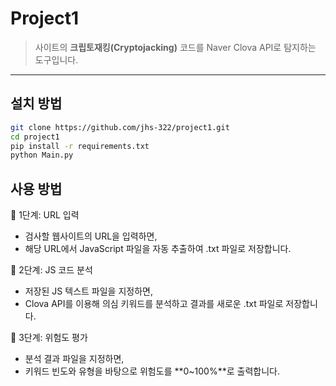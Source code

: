 # Project1

> 사이트의 **크립토재킹(Cryptojacking)** 코드를 Naver Clova API로 탐지하는 도구입니다.

---

## 설치 방법

```bash
git clone https://github.com/jhs-322/project1.git
cd project1
pip install -r requirements.txt
python Main.py
```

## 사용 방법
🔎 1단계: URL 입력
- 검사할 웹사이트의 URL을 입력하면,
- 해당 URL에서 JavaScript 파일을 자동 추출하여 .txt 파일로 저장합니다.

🧠 2단계: JS 코드 분석
- 저장된 JS 텍스트 파일을 지정하면,
- Clova API를 이용해 의심 키워드를 분석하고 결과를 새로운 .txt 파일로 저장합니다.

🚨 3단계: 위험도 평가
- 분석 결과 파일을 지정하면,
- 키워드 빈도와 유형을 바탕으로 위험도를 **0~100%**로 출력합니다.

